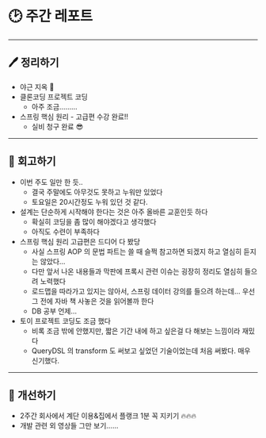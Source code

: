 # 🕑 주간 레포트

---

## 🖊 정리하기

- 야근 지옥 🫠
- 클론코딩 프로젝트 코딩
  - 아주 조금………
- 스프링 핵심 원리 - 고급편 수강 완료!!
  - 실비 청구 완료 😎

---

## 💭 회고하기

- 이번 주도 일만 한 듯..
  - 결국 주말에도 아무것도 못하고 누워만 있었다
  - 토요일은 20시간정도 누워 있던 것 같다.
- 설계는 단순하게 시작해야 한다는 것은 아주 올바른 교훈인듯 하다
  - 확실히 코딩을 좀 많이 해야겠다고 생각했다
  - 아직도 수련이 부족하다
- 스프링 핵심 원리 고급편은 드디어 다 봤당
  - 사실 스프링 AOP 의 문법 파트는 쓸 때 슬쩍 참고하면 되겠지 하고 열심히 듣지는 않았다…
  - 다만 앞서 나온 내용들과 막판에 프록시 관련 이슈는 굉장히 정리도 열심히 들으려 노력했다
  - 로드맵을 따라가고 있지는 않아서, 스프링 데이터 강의를 들으려 하는데… 우선 그 전에 자바 책 사놓은 것을 읽어볼까 한다
  - DB 공부 언제…
- 토이 프로젝트 코딩도 조금 했다
  - 비록 조금 밖에 안했지만, 짧은 기간 내에 하고 싶은걸 다 해보는 느낌이라 재밌다
  - QueryDSL 의 transform 도 써보고 싶었던 기술이었는데 처음 써봤다. 매우 신기했다.

---

## 🥊 개선하기

- 2주간 회사에서 계단 이용&집에서 플랭크 1분 꼭 지키기 🔥🔥🔥
- 개발 관련 외 영상들 그만 보기……
